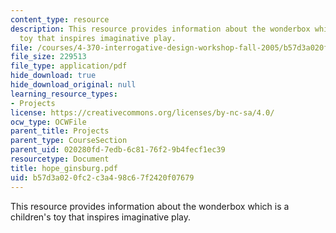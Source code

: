 ```yaml
---
content_type: resource
description: This resource provides information about the wonderbox which is a children's
  toy that inspires imaginative play.
file: /courses/4-370-interrogative-design-workshop-fall-2005/b57d3a020fc2c3a498c67f2420f07679_hope_ginsburg.pdf
file_size: 229513
file_type: application/pdf
hide_download: true
hide_download_original: null
learning_resource_types:
- Projects
license: https://creativecommons.org/licenses/by-nc-sa/4.0/
ocw_type: OCWFile
parent_title: Projects
parent_type: CourseSection
parent_uid: 020280fd-7edb-6c81-76f2-9b4fecf1ec39
resourcetype: Document
title: hope_ginsburg.pdf
uid: b57d3a02-0fc2-c3a4-98c6-7f2420f07679
---
```

This resource provides information about the wonderbox which is a children's toy that inspires imaginative play.